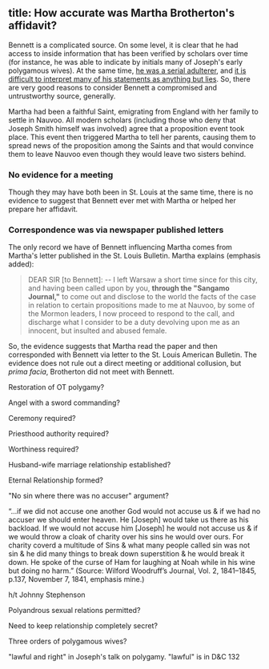 title: How accurate was Martha Brotherton's affidavit?
---

Bennett is a complicated source.  On some level, it is clear that he had access to inside information that has been verified by scholars over time (for instance, he was able to indicate by initials many of Joseph's early polygamous wives).  At the same time, [he was a serial adulterer](http://mormonpolygamydocuments.org/john-c-bennett-joseph-smiths-polygamy-addressing-question-reliability/), and [it is difficult to interpret many of his statements as anything but lies](https://archive.org/stream/jmormhist.42.3.0094#page/n1/mode/1up).  So, there are very good reasons to consider Bennett a compromised and untrustworthy source, generally.

Martha had been a faithful Saint, emigrating from England with her family to settle in Nauvoo.  All modern scholars (including those who deny that Joseph Smith himself was involved) agree that a proposition event took place.  This event then triggered Martha to tell her parents, causing them to spread news of the proposition among the Saints and that would convince them to leave Nauvoo even though they would leave two sisters behind.

### No evidence for a meeting

Though they may have both been in St. Louis at the same time, there is no evidence to suggest that Bennett ever met with Martha or helped her prepare her affidavit.

### Correspondence was via newspaper published letters

The only record we have of Bennett influencing Martha comes from Martha's letter published in the St. Louis Bulletin.  Martha explains (emphasis added):

> DEAR SIR [to Bennett]: -- I left Warsaw a short time since for this city, and having been called upon by you, **through the "Sangamo Journal,"** to come out and disclose to the world the facts of the case in relation to certain propositions made to me at Nauvoo, by some of the Mormon leaders, I now proceed to respond to the call, and discharge what I consider to be a duty devolving upon me as an innocent, but insulted and abused female. 

So, the evidence suggests that Martha read the paper and then corresponded with Bennett via letter to the St. Louis American Bulletin.  The evidence does not rule out a direct meeting or additional collusion, but _prima facia_, Brotherton did not meet with Bennett.


Restoration of OT polygamy?

Angel with a sword commanding?

Ceremony required?

Priesthood authority required?

Worthiness required?

Husband-wife marriage relationship established?

Eternal Relationship formed?

"No sin where there was no accuser" argument?


“…if we did not accuse one another God would not accuse us & if we had no accuser we should enter heaven. He [Joseph] would take us there as his backload. If we would not accuse him [Joseph] he would not accuse us & if we would throw a cloak of charity over his sins he would over ours. For charity coverd a multitude of Sins & what many people called sin was not sin & he did many things to break down superstition & he would break it down. He spoke of the curse of Ham for laughing at Noah while in his wine but doing no harm.” (Source: Wilford Woodruff’s Journal, Vol. 2, 1841–1845, p.137, November 7, 1841, emphasis mine.)

h/t Johnny Stephenson



Polyandrous sexual relations permitted?

Need to keep relationship completely secret?

Three orders of polygamous wives?

"lawful and right" in Joseph's talk on polygamy.  "lawful" is in D&C 132

